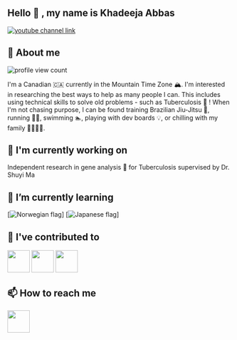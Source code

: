 ## Hello 👋 , my name is Khadeeja Abbas

[![youtube channel link](https://img.shields.io/badge/YouTube-FF0000?style=for-the-badge&logo=youtube&logoColor=white)](https://www.youtube.com/@KhadeejaAbbasw)

## 🙉 About me

![profile view count](https://komarev.com/ghpvc/?username=KhadeejaAbbas)

I'm a Canadian 🇨🇦 currently in the Mountain Time Zone 🏔. I'm interested in researching the best ways to help as many people I can. This includes using technical skills to solve old problems - such as Tuberculosis 🧬 ! When I'm not chasing purpose, I can be found training Brazilian Jiu-Jitsu 🥋, running 🏃‍♂️, swimming 🏊, playing with dev boards 💡, or chilling with my family 👨‍👩‍👧‍👦. 
## 🔭 I'm currently working on

Independent research in gene analysis 🧬 for Tuberculosis supervised by Dr. Shuyi Ma 

## 🌱 I’m currently learning
[![Norwegian flag]((https://www.google.ca/url?sa=i&url=https%3A%2F%2Femojiterra.com%2Fflag-for-norway%2F&psig=AOvVaw0T1ubWI8R5g6A9V_lxLrzg&ust=1723601042910000&source=images&cd=vfe&opi=89978449&ved=0CBIQjRxqFwoTCMjKnLPw8IcDFQAAAAAdAAAAABAE))]
[![Japanese flag]((https://www.google.ca/url?sa=i&url=https%3A%2F%2Fstock.adobe.com%2Fimages%2Fjapanese-flag-icon-isolated-on-transparent-background-vector%2F483956658&psig=AOvVaw2_fYGhdMR5hD6ZoPnbeCI4&ust=1723601120165000&source=images&cd=vfe&opi=89978449&ved=0CBIQjRxqFwoTCJDk6tnw8IcDFQAAAAAdAAAAABAE))]

## 🔨 I've contributed to

[<img src="https://www.google.ca/url?sa=i&url=https%3A%2F%2Fwww.vecteezy.com%2Fvector-art%2F4218406-cute-parking-attendant-vector-design&psig=AOvVaw1oQY7qvrxgEfDt9Np4DctW&ust=1723601187154000&source=images&cd=vfe&opi=89978449&ved=0CBIQjRxqFwoTCMim3PXw8IcDFQAAAAAdAAAAABAP" height="50px">]((https://github.com/KhadeejaAbbas/CalgaryHacks2024))
[<img src="https://www.google.ca/url?sa=i&url=https%3A%2F%2Fwww.vecteezy.com%2Fpng%2F11003366-cute-travel-icon&psig=AOvVaw2MoewIsPbiJ3tNHAuVCWEa&ust=1723601288382000&source=images&cd=vfe&opi=89978449&ved=0CBIQjRxqFwoTCODYhqfx8IcDFQAAAAAdAAAAABAE" height="50px">](https://github.com/KhadeejaAbbas/CalgaryHacks2023)
[<img src="https://embeddedinembedded.com/wp-content/uploads/2023/08/EiEBoard-e1692740173792.jpg" height="50px">](https://github.com/KhadeejaAbbas/razor_sam3u2)




## 📫 How to reach me

[<img src="[assets/envelope.png](https://www.google.ca/url?sa=i&url=https%3A%2F%2Fwww.rawpixel.com%2Fsearch%2Fold%2520envelope&psig=AOvVaw3F9QtrzDmS9raCOswp2OXB&ust=1723600910040000&source=images&cd=vfe&opi=89978449&ved=0CBIQjRxqFwoTCIDhjPPv8IcDFQAAAAAdAAAAABAE)" height="50px">](mailto:khadeejaabbas58@gmail.com)

<!--
**KhadeejaAbbas/KhadeejaAbbas** is a ✨ _special_ ✨ repository because its `README.md` (this file) appears on your GitHub profile.

Here are some ideas to get you started:

- 🔭 I’m currently working on ...
- 🌱 I’m currently learning ...
- 👯 I’m looking to collaborate on ...
- 🤔 I’m looking for help with ...
- 💬 Ask me about ...
- ⚡ Fun fact: ...
-->
